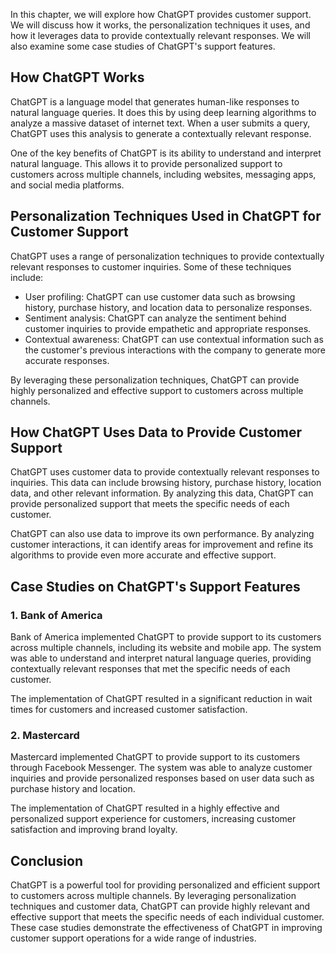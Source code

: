 
In this chapter, we will explore how ChatGPT provides customer support. We will discuss how it works, the personalization techniques it uses, and how it leverages data to provide contextually relevant responses. We will also examine some case studies of ChatGPT's support features.

How ChatGPT Works
-----------------

ChatGPT is a language model that generates human-like responses to natural language queries. It does this by using deep learning algorithms to analyze a massive dataset of internet text. When a user submits a query, ChatGPT uses this analysis to generate a contextually relevant response.

One of the key benefits of ChatGPT is its ability to understand and interpret natural language. This allows it to provide personalized support to customers across multiple channels, including websites, messaging apps, and social media platforms.

Personalization Techniques Used in ChatGPT for Customer Support
---------------------------------------------------------------

ChatGPT uses a range of personalization techniques to provide contextually relevant responses to customer inquiries. Some of these techniques include:

* User profiling: ChatGPT can use customer data such as browsing history, purchase history, and location data to personalize responses.
* Sentiment analysis: ChatGPT can analyze the sentiment behind customer inquiries to provide empathetic and appropriate responses.
* Contextual awareness: ChatGPT can use contextual information such as the customer's previous interactions with the company to generate more accurate responses.

By leveraging these personalization techniques, ChatGPT can provide highly personalized and effective support to customers across multiple channels.

How ChatGPT Uses Data to Provide Customer Support
-------------------------------------------------

ChatGPT uses customer data to provide contextually relevant responses to inquiries. This data can include browsing history, purchase history, location data, and other relevant information. By analyzing this data, ChatGPT can provide personalized support that meets the specific needs of each customer.

ChatGPT can also use data to improve its own performance. By analyzing customer interactions, it can identify areas for improvement and refine its algorithms to provide even more accurate and effective support.

Case Studies on ChatGPT's Support Features
------------------------------------------

### 1. Bank of America

Bank of America implemented ChatGPT to provide support to its customers across multiple channels, including its website and mobile app. The system was able to understand and interpret natural language queries, providing contextually relevant responses that met the specific needs of each customer.

The implementation of ChatGPT resulted in a significant reduction in wait times for customers and increased customer satisfaction.

### 2. Mastercard

Mastercard implemented ChatGPT to provide support to its customers through Facebook Messenger. The system was able to analyze customer inquiries and provide personalized responses based on user data such as purchase history and location.

The implementation of ChatGPT resulted in a highly effective and personalized support experience for customers, increasing customer satisfaction and improving brand loyalty.

Conclusion
----------

ChatGPT is a powerful tool for providing personalized and efficient support to customers across multiple channels. By leveraging personalization techniques and customer data, ChatGPT can provide highly relevant and effective support that meets the specific needs of each individual customer. These case studies demonstrate the effectiveness of ChatGPT in improving customer support operations for a wide range of industries.

